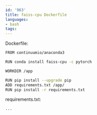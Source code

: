 ```yaml
---
id: '963'
title: faiss-cpu Dockerfile
languages:
- bash
tags:
---
```

Dockerfile:

```bash
FROM continuumio/anaconda3

RUN conda install faiss-cpu -c pytorch

WORKDIR /app

RUN pip install --upgrade pip
ADD requirements.txt /app/
RUN pip install -r requirements.txt
```

requirements.txt:

```
...
```
